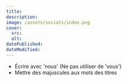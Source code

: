 ```yaml
---
title:
description:
image: /assets/socials/index.png
cover:
  src:
  alt:
datePublished:
dateModified:
---
```


- Écrire avec 'nous' (Ne pas utiliser de 'vous')
- Mettre des majuscules aux mots des titres
